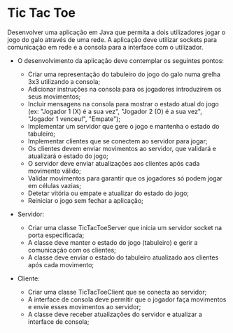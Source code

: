 # Tic Tac Toe

Desenvolver uma aplicação em Java que permita a dois utilizadores jogar o jogo do galo através de uma rede. A aplicação deve utilizar sockets para comunicação em rede e a consola para a interface com o utilizador.

* O desenvolvimento da aplicação deve contemplar os seguintes pontos:
  * Criar uma representação do tabuleiro do jogo do galo numa grelha 3x3 utilizando a consola;
  * Adicionar instruções na consola para os jogadores introduzirem os seus movimentos;
  * Incluir mensagens na consola para mostrar o estado atual do jogo (ex: "Jogador 1 (X) é a sua vez", "Jogador 2 (O) é a sua vez", "Jogador 1 venceu!", "Empate");
  * Implementar um servidor que gere o jogo e mantenha o estado do tabuleiro;
  * Implementar clientes que se conectem ao servidor para jogar;
  * Os clientes devem enviar movimentos ao servidor, que validará e atualizará o estado do jogo;
  * O servidor deve enviar atualizações aos clientes após cada movimento válido;
  * Validar movimentos para garantir que os jogadores só podem jogar em células vazias;
  * Detetar vitória ou empate e atualizar do estado do jogo;
  * Reiniciar o jogo sem fechar a aplicação;
 
* Servidor:
  * Criar uma classe TicTacToeServer que inicia um servidor socket na porta especificada;
  * A classe deve manter o estado do jogo (tabuleiro) e gerir a comunicação com os clientes;
  * A classe deve enviar o estado do tabuleiro atualizado aos clientes após cada movimento;

* Cliente:
  * Criar uma classe TicTacToeClient que se conecta ao servidor;
  * A interface de consola deve permitir que o jogador faça movimentos e envie esses movimentos ao servidor;
  * A classe deve receber atualizações do servidor e atualizar a interface de consola;